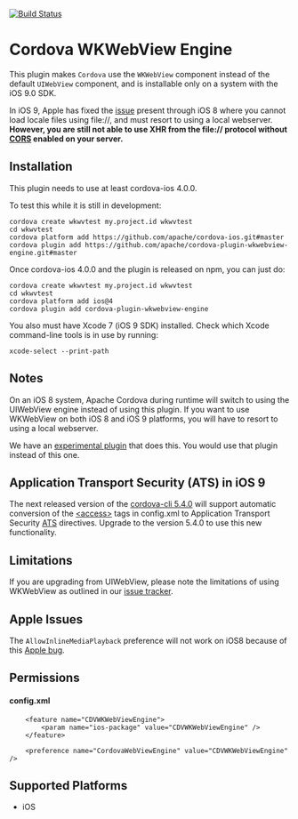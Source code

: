 <!--
# license: Licensed to the Apache Software Foundation (ASF) under one
#         or more contributor license agreements.  See the NOTICE file
#         distributed with this work for additional information
#         regarding copyright ownership.  The ASF licenses this file
#         to you under the Apache License, Version 2.0 (the
#         "License"); you may not use this file except in compliance
#         with the License.  You may obtain a copy of the License at
#
#           http://www.apache.org/licenses/LICENSE-2.0
#
#         Unless required by applicable law or agreed to in writing,
#         software distributed under the License is distributed on an
#         "AS IS" BASIS, WITHOUT WARRANTIES OR CONDITIONS OF ANY
#         KIND, either express or implied.  See the License for the
#         specific language governing permissions and limitations
#         under the License.
-->

[![Build Status](https://travis-ci.org/apache/cordova-plugin-wkwebview-engine.svg?branch=master)](https://travis-ci.org/apache/cordova-plugin-wkwebview-engine)

Cordova WKWebView Engine
======

This plugin makes `Cordova` use the `WKWebView` component instead of the default `UIWebView` component, and is installable only on a system with the iOS 9.0 SDK. 

In iOS 9, Apple has fixed the [issue](http://www.openradar.me/18039024) present through iOS 8 where you cannot load locale files using file://, and must resort to using a local webserver. **However, you are still not able to use XHR from the file:// protocol without [CORS](https://developer.mozilla.org/en-US/docs/Web/HTTP/Access_control_CORS) enabled on your server.**

Installation
-----------

This plugin needs to use at least cordova-ios 4.0.0.

To test this while it is still in development:

    cordova create wkwvtest my.project.id wkwvtest
    cd wkwvtest
    cordova platform add https://github.com/apache/cordova-ios.git#master
    cordova plugin add https://github.com/apache/cordova-plugin-wkwebview-engine.git#master
	

Once cordova-ios 4.0.0 and the plugin is released on npm, you can just do:

    cordova create wkwvtest my.project.id wkwvtest
    cd wkwvtest
    cordova platform add ios@4
    cordova plugin add cordova-plugin-wkwebview-engine


You also must have Xcode 7 (iOS 9 SDK) installed. Check which Xcode command-line tools is in use by running:

    xcode-select --print-path


Notes
------

On an iOS 8 system, Apache Cordova during runtime will switch to using the UIWebView engine instead of using this plugin. If you want to use WKWebView on both iOS 8 and iOS 9 platforms, you will have to resort to using a local webserver.

We have an [experimental plugin](https://github.com/apache/cordova-plugins/tree/master/wkwebview-engine-localhost) that does this. You would use that plugin instead of this one.

Application Transport Security (ATS) in iOS 9
-----------

The next released version of the [cordova-cli 5.4.0](https://www.npmjs.com/package/cordova) will support automatic conversion of the [&lt;access&gt;](http://cordova.apache.org/docs/en/edge/guide/appdev/whitelist/index.html) tags in config.xml to Application Transport Security [ATS](https://developer.apple.com/library/prerelease/ios/documentation/General/Reference/InfoPlistKeyReference/Articles/CocoaKeys.html#//apple_ref/doc/uid/TP40009251-SW33) directives. Upgrade to the version 5.4.0 to use this new functionality.

Limitations
--------

If you are upgrading from UIWebView, please note the limitations of using WKWebView as outlined in our [issue tracker](https://issues.apache.org/jira/issues/?jql=project%20%3D%20CB%20AND%20labels%20%3D%20wkwebview-known-issues).

 
Apple Issues
--------

The `AllowInlineMediaPlayback` preference will not work on iOS8 because of this [Apple bug](http://openradar.appspot.com/radar?id=6673091526656000). 

Permissions
-----------

#### config.xml

        <feature name="CDVWKWebViewEngine">
            <param name="ios-package" value="CDVWKWebViewEngine" />
        </feature>

        <preference name="CordovaWebViewEngine" value="CDVWKWebViewEngine" />

Supported Platforms
-------------------

- iOS
